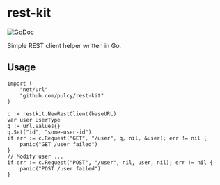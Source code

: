 # rest-kit

[![GoDoc](https://godoc.org/github.com/pulcy/rest-kit?status.svg)](http://godoc.org/github.com/pulcy/rest-kit)

Simple REST client helper written in Go.

## Usage

```
import (
    "net/url"
    "github.com/pulcy/rest-kit"
)

c := restkit.NewRestClient(baseURL)
var user UserType
q := url.Values{}
q.Set("id", "some-user-id")
if err := c.Request("GET", "/user", q, nil, &user); err != nil {
    panic("GET /user failed")
}
// Modify user ...
if err := c.Request("POST", "/user", nil, user, nil); err != nil {
    panic("POST /user failed")
}
```
